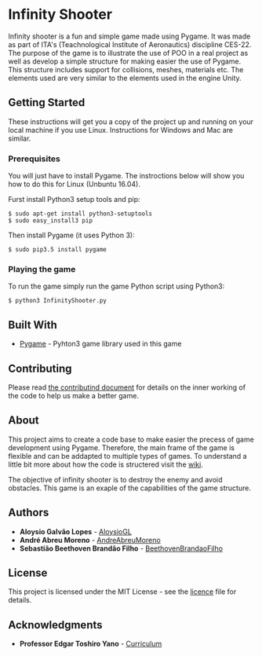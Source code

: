 # Infinity Shooter

Infinity shooter is a fun and simple game made using Pygame. It was made as part of ITA's (Teachnological Institute of Aeronautics) discipline CES-22. The purpose of the game is to illustrate the use of POO in a real project as well as develop a simple structure for making easier the use of Pygame. This structure includes support for collisions, meshes, materials etc. The elements used are very similar to the elements used in the engine Unity.

## Getting Started

These instructions will get you a copy of the project up and running on your local machine if you use Linux. Instructions for Windows and Mac are similar.

### Prerequisites

You will just have to install Pygame. The instroctions below will show you how to do this for Linux (Unbuntu 16.04).

Furst install Python3 setup tools and pip:

```
$ sudo apt-get install python3-setuptools
$ sudo easy_install3 pip
```

Then install Pygame (it uses Python 3):

```
$ sudo pip3.5 install pygame
```

### Playing the game

To run the game simply run the game Python script using Python3:

```
$ python3 InfinityShooter.py
```

## Built With

* [Pygame](https://www.pygame.org/) - Pyhton3 game library used in this game

## Contributing

Please read [the contributind document](docs/CONTRIBUTING.md) for details on the inner working of the code to help us make a better game.

## About

This project aims to create a code base to make easier the precess of game development using Pygame. Therefore, the main frame of the game is flexible and can be addapted to multiple types of games.
To understand a little bit more about how the code is structered visit the [wiki](https://github.com/aloysiogl/PygameAloysioAndreSebastiao/wiki/Home).

The objective of infinity shooter is to destroy the enemy and avoid obstacles. This game is an exaple of the capabilities of the game structure.

## Authors

* **Aloysio Galvão Lopes** - [AloysioGL](https://github.com/aloysiogl)
* **André Abreu Moreno** - [AndreAbreuMoreno](https://github.com/AndreAbreuMoreno)
* **Sebastião Beethoven Brandão Filho** - [BeethovenBrandaoFilho](https://github.com/beethovenbrandaofilho)

## License

This project is licensed under the MIT License - see the [licence](docs/LICENCE.md) file for details.

## Acknowledgments

* **Professor Edgar Toshiro Yano** - [Curriculum](http://buscatextual.cnpq.br/buscatextual/visualizacv.do?id=K4798593T1&idiomaExibicao=2)




